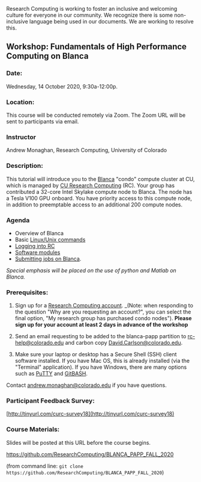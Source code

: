 Research Computing is working to foster an inclusive and welcoming culture for everyone in our community. We recognize there is some non-inclusive language being used in our documents. We are working to resolve this.

## Workshop: Fundamentals of High Performance Computing on Blanca

### Date: 
Wednesday, 14 October 2020, 9:30a-12:00p.

### Location: 
This course will be conducted remotely via Zoom. The Zoom URL will be sent to participants via email.

### Instructor 
Andrew Monaghan, Research Computing, University of Colorado

### Description: 
This tutorial will introduce you to the [Blanca](https://curc.readthedocs.io/en/latest/access/blanca.html) "condo" compute cluster at CU, which is managed by [CU Research Computing](https://www.colorado.edu/rc/) (RC). Your group has contributed a 32-core Intel Skylake compute node to Blanca. The node has a Tesla V100 GPU onboard. You have priority access to this compute node, in addition to preemptable access to an additional 200 compute nodes. 

### Agenda
* Overview of Blanca
* Basic [Linux/Unix commands](http://www.ee.surrey.ac.uk/Teaching/Unix/)
* [Logging into RC](https://curc.readthedocs.io/en/latest/access/logging-in.html) 
* [Software modules](https://curc.readthedocs.io/en/latest/compute/modules.html)
* [Submitting jobs on Blanca](https://curc.readthedocs.io/en/latest/access/blanca.html#examples). 

_Special emphasis will be placed on the use of python and Matlab on Blanca._

### Prerequisites: 

1) Sign up for a [Research Computing account](https://rcamp.rc.colorado.edu/accounts/account-request/create/verify/ucb).  _(Note: when responding to the question "Why are you requesting an account?", you can select the final option, "My research group has purchased condo nodes"). __Please sign up for your account at least 2 days in advance of the workshop__  

2) Send an email requesting to be added to the blanca-papp partition to rc-help@colorado.edu and carbon copy David.Carlson@colorado.edu.

3) Make sure your laptop or desktop has a Secure Shell (SSH) client software installed.  If you have Mac OS, this is already installed (via the "Terminal" application).  If you have Windows, there are many options such as [PuTTY](https://www.putty.org) and [GitBASH](https://gitforwindows.org).  

Contact andrew.monaghan@colorado.edu if you have questions.  

### Participant Feedback Survey: 
[http://tinyurl.com/curc-survey18](http://tinyurl.com/curc-survey18)

### Course Materials: 
Slides will be posted at this URL before the course begins.

https://github.com/ResearchComputing/BLANCA_PAPP_FALL_2020

(from command line: `git clone https://github.com/ResearchComputing/BLANCA_PAPP_FALL_2020`)
